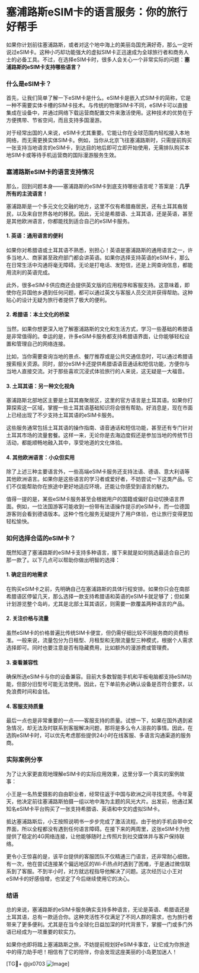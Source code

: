 # 塞浦路斯eSIM卡的语言服务：你的旅行好帮手

如果你计划前往塞浦路斯，或者对这个地中海上的美丽岛国充满好奇，那么一定听说过eSIM卡。这种小巧却功能强大的虚拟SIM卡正迅速成为全球旅行者和商务人士的必备工具。不过，在选择eSIM卡时，很多人会关心一个非常实际的问题：**塞浦路斯的eSIM卡支持哪些语言？**

### 什么是eSIM卡？

首先，让我们简单了解一下eSIM卡是什么。eSIM卡是嵌入式SIM卡的简称，它是一种不需要实体卡槽的SIM卡技术。与传统的物理SIM卡不同，eSIM卡可以直接集成在设备中，并通过网络下载运营商配置文件来激活使用。这种技术的优势在于方便携带、节省空间，而且支持多国漫游。

对于经常出国的人来说，eSIM卡尤其重要。它能让你在全球范围内轻松接入本地网络，而无需更换实体SIM卡。例如，当你从北京飞往塞浦路斯时，只需提前购买一张支持当地语言的eSIM卡，到达目的地后即可立即开始使用，无需排队购买本地SIM卡或等待手机运营商的国际漫游服务生效。

### 塞浦路斯eSIM卡的语言支持情况

那么，回到问题本身——塞浦路斯的eSIM卡到底支持哪些语言呢？答案是：**几乎所有的主流语言！**

塞浦路斯是一个多元文化交融的地方，这里不仅有希腊裔居民，还有土耳其裔居民，以及来自世界各地的移民。因此，无论是希腊语、土耳其语，还是英语，甚至是其他欧洲语言，你都能找到适合自己的eSIM卡服务。

#### 1. 英语：通用语言的便利

如果你对希腊语或土耳其语不熟悉，别担心！英语是塞浦路斯的通用语言之一，许多当地人、商家甚至政府部门都会讲英语。如果你选择支持英语的eSIM卡，那么在日常生活中沟通将毫无障碍。无论是打电话、发短信，还是上网查询信息，都能用流利的英语完成。

此外，很多eSIM卡供应商还会提供英文版的应用程序和客服支持。这意味着，即使你在异国他乡遇到任何问题，都可以通过英文与客服人员交流并获得帮助。这种贴心的设计无疑为旅行者提供了极大的便利。

#### 2. 希腊语：本土文化的桥梁

当然，如果你想更深入地了解塞浦路斯的文化和生活方式，学习一些基础的希腊语是非常值得的。幸运的是，许多eSIM卡服务都支持希腊语界面，让你能够轻松设置和管理自己的网络连接。

比如，当你需要查询当地的景点、餐厅推荐或是公共交通信息时，可以通过希腊语搜索相关资源。同时，部分eSIM卡还提供希腊语语音通话和短信功能，方便你与当地人直接交流。对于那些喜欢沉浸式体验旅行的人来说，这无疑是一大福音。

#### 3. 土耳其语：另一种文化视角

塞浦路斯北部地区主要是土耳其裔聚居区，这里的官方语言是土耳其语。如果你打算探索这一区域，掌握一些土耳其语基础知识将会很有帮助。好消息是，现在市面上已经出现了不少支持土耳其语的eSIM卡服务。

这些服务通常包括土耳其语的操作指南、语音通话和短信功能，甚至还有专门针对土耳其市场的流量套餐。这样一来，无论你是去海边度假还是参加当地的传统节日活动，都能顺畅地融入其中，享受地道的文化体验。

#### 4. 其他欧洲语言：小众但实用

除了上述三种主要语言外，一些高端eSIM卡服务还支持法语、德语、意大利语等其他欧洲语言。如果你是这些语言的学习者或爱好者，不妨尝试一下这类产品。它们不仅能帮助你在旅途中更好地适应环境，还能让你感受到语言的魅力。

值得一提的是，某些eSIM卡服务甚至会根据用户的国籍或偏好自动切换语言界面。例如，一位法国游客可能收到一份带有法语操作提示的eSIM卡，而一位德国游客则会看到德语版本。这种个性化服务无疑提升了用户体验，也让旅行变得更加轻松愉快。

### 如何选择合适的eSIM卡？

既然知道了塞浦路斯的eSIM卡支持多种语言，接下来就是如何挑选最适合自己的那一款了。以下几点可以帮助你做出明智的选择：

#### 1. 确定目的地需求

在购买eSIM卡之前，先明确自己在塞浦路斯的具体行程安排。如果你只会在南部希腊语区停留几天，那么选择一款支持希腊语和英语的eSIM卡就足够了；但如果计划游览整个岛屿，尤其是北部土耳其语区，则需要一款覆盖两种语言的产品。

#### 2. 关注价格与流量

虽然eSIM卡的价格普遍比传统SIM卡便宜，但仍需仔细比较不同服务商的资费标准。一般来说，流量包分为日租型、月租型和无限流量型三种模式，根据个人需求选择即可。同时也要注意是否有隐藏费用，比如额外的漫游费或管理费。

#### 3. 查看兼容性

确保所选eSIM卡与你的设备兼容。目前大多数智能手机和平板电脑都支持eSIM功能，但部分旧型号可能无法使用。因此，在下单前务必确认设备是否符合要求，以免浪费时间和金钱。

#### 4. 客服支持质量

最后一点也是非常重要的一点——客服支持的质量。试想一下，如果在国外遇到紧急情况，却无法及时联系到客服解决问题，那将是多么令人沮丧的事情。因此，在选购eSIM卡时，可以优先考虑那些提供24小时在线客服、多语言沟通渠道的服务商。

### 实际案例分享

为了让大家更直观地理解eSIM卡的实际应用效果，这里分享一个真实的案例故事：

小王是一名热爱摄影的自由职业者，经常往返于中国与欧洲之间寻找灵感。今年夏天，他决定前往塞浦路斯拍摄一组以地中海为主题的风光大片。出发前，他通过某知名eSIM卡平台购买了一张支持希腊语、英语和中文的虚拟SIM卡。

抵达塞浦路斯后，小王按照说明书一步步完成了激活流程。由于他的手机自带中文界面，所以全程都没有遇到任何语言障碍。在接下来的两周里，这张eSIM卡为他提供了稳定的4G网络连接，让他能够随时上传照片到社交媒体并与客户保持联络。

更令小王惊喜的是，该平台提供的客服团队不仅精通三门语言，还非常耐心细致。有一次，他在尝试连接某个偏远地区的Wi-Fi热点时遇到了困难，于是通过微信联系到了客服。不到半小时，对方就远程指导他解决了问题。这次经历让小王对eSIM卡的好感倍增，也坚定了今后继续使用它的决心。

### 结语

总的来说，塞浦路斯的eSIM卡服务确实支持多种语言，无论是英语、希腊语还是土耳其语，总有一款适合你。这种灵活性不仅满足了不同人群的需求，也为旅行者带来了更多便利。尤其是在当今全球化日益加深的时代背景下，掌握一门或多门外语已经成为一项重要的软实力。

如果你也即将踏上塞浦路斯之旅，不妨提前规划好eSIM卡事宜，让它成为你旅途中的得力助手吧！相信有了它的陪伴，你会发现这座美丽的小岛更加迷人！

[TG💪+ @jx0703 ![Image](https://github.com/user-attachments/assets/dbca1d08-cadb-493c-b0ec-ad6f7a83f270)]